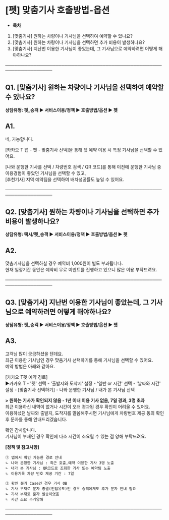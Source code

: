 # [펫] 맞춤기사 호출방법-옵션

* **목차**

1. [맞춤기사] 원하는 차량이나 기사님을 선택하여 예약할 수 있나요?
2. [맞춤기사] 원하는 차량이나 기사님을 선택하면 추가 비용이 발생하나요?
3. [맞춤기사] 지난번 이용한 기사님이 좋았는데, 그 기사님으로 예약하려면 어떻게 해야하나요?

─────────────────────────────────────────────────────────────────

**Q1. [맞춤기사] 원하는 차량이나 기사님을 선택하여 예약할 수 있나요?**
--------------------------------------------

**상담유형: 펫\_승객 ▶ 서비스이용/정책 ▶ 호출방법/옵션 ▶ 펫**

**A1.**
-------

네, 가능합니다.

[카카오 T 앱 - 펫 - 맞춤기사 선택]을 통해 펫 예약 이용 시 특정 기사님을 선택할 수 있어요.

[나와 운행한 기사를 선택 / 차량번호 검색 / QR 코드]를 통해 이전에 운행한 기사님 중 이용경험이 좋았던 기사님을 선택할 수 있고,   
[추천기사] 지역 예약팀을 선택하여 배차성공률도 높일 수 있어요.

─────────────────────────────────────────────────────────────────

**Q2. [맞춤기사] 원하는 차량이나 기사님을 선택하면 추가 비용이 발생하나요?**
-----------------------------------------------

**상담유형: 택시/펫\_승객 ▶ 서비스이용/정책 ▶ 호출방법/옵션 ▶ 펫**

**A2.**
-------

맞춤기사님을 선택하실 경우 예약비 1,000원이 별도 부과됩니다.  
현재 일정기간 동안은 예약비 무료 이벤트를 진행하고 있으니 많은 이용 부탁드려요.

─────────────────────────────────────────────────────────────────

**Q3. [맞춤기사] 지난번 이용한 기사님이 좋았는데, 그 기사님으로 예약하려면 어떻게 해야하나요?**
----------------------------------------------------------

**상담유형: 펫\_승객 ▶ 서비스이용/정책 ▶ 호출방법/옵션 ▶ 펫**

**A3.**
-------

고객님 많이 궁금하셨을 텐데요.  
최근 이용한 기사님인 경우 맞춤기사 선택하기를 통해 기사님을 선택할 수 있어요.  
예약 방법은 아래와 같아요.

[카카오 T펫 예약 경로]  
▶카카오 T - '펫' 선택 - '출발지와 도착지' 설정 - '일반 or 시간' 선택 - '날짜와 시간' 설정 - [맞춤기사 선택하기] - 나와 운행한 기사님 / 내가 본 기사님 선택

**> 원하는 기사가 확인되지 않음 - 1년 이내 이용 기사 없음, 7일 경과, 3명 초과**  
최근 이용하신 내역이 없거나 시간이 오래 경과된 경우 확인이 어려울 수 있어요.  
이용하셨던 날짜와 출발지, 도착지를 말씀해주시면 기사님에게 차량번호 제공 동의 확인 후 문자를 통해 안내드리겠습니다.

확인 감사합니다.   
기사님이 부재인 경우 확인에 다소 시간이 소요될 수 있는 점 양해 부탁드려요.

**[정책 및 참고사항]**

```
① 앱에서 확인 가능한 경로 안내  
ㄴ 나와 운행한 기사님 : 최근 호출,예약 이용한 기사 3명 노출  
ㄴ 내가 본 기사님 : QR코드로 조회한 기사 또는 예약팀 노출  
ㄴ 이용기록 차량 번호 제공 기간 : 7일  
  
② 확인 불가 Case인 경우 기사 OB  
ㄴ 기사 부재로 문자 종결(인입유도)인 경우 승객에게도 추가 문자 안내 필요  
ㄴ 기사 부재로 문자 발송하였음    
ㄴ 시간 소요 추가양해
```

─────────────────────────────────────────────────────────────────
